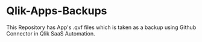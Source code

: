 # Qlik-Apps-Backups
This Repository has App's .qvf files which is taken as a backup using Github Connector in Qlik SaaS Automation.
